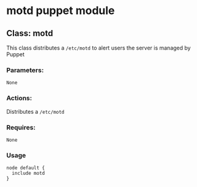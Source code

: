 # motd puppet module  

## Class: motd  

This class distributes a ``/etc/motd`` to alert users the server is managed by Puppet   

### Parameters:  
	None	

### Actions:  

Distributes a ``/etc/motd``  

### Requires:  
	None  

### Usage

    node default {
      include motd
    }
